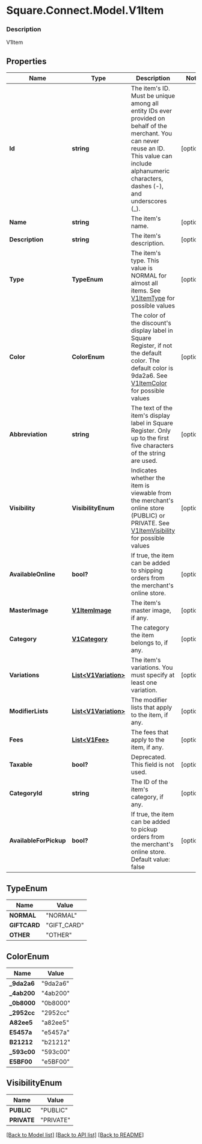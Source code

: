 # Square.Connect.Model.V1Item

### Description

V1Item

## Properties

Name | Type | Description | Notes
------------ | ------------- | ------------- | -------------
**Id** | **string** | The item&#39;s ID. Must be unique among all entity IDs ever provided on behalf of the merchant. You can never reuse an ID. This value can include alphanumeric characters, dashes (-), and underscores (_). | [optional] 
**Name** | **string** | The item&#39;s name. | [optional] 
**Description** | **string** | The item&#39;s description. | [optional] 
**Type** | **TypeEnum** | The item&#39;s type. This value is NORMAL for almost all items. See [V1ItemType](#type-v1itemtype) for possible values | [optional] 
**Color** | **ColorEnum** | The color of the discount&#39;s display label in Square Register, if not the default color. The default color is 9da2a6. See [V1ItemColor](#type-v1itemcolor) for possible values | [optional] 
**Abbreviation** | **string** | The text of the item&#39;s display label in Square Register. Only up to the first five characters of the string are used. | [optional] 
**Visibility** | **VisibilityEnum** | Indicates whether the item is viewable from the merchant&#39;s online store (PUBLIC) or PRIVATE. See [V1ItemVisibility](#type-v1itemvisibility) for possible values | [optional] 
**AvailableOnline** | **bool?** | If true, the item can be added to shipping orders from the merchant&#39;s online store. | [optional] 
**MasterImage** | [**V1ItemImage**](V1ItemImage.md) | The item&#39;s master image, if any. | [optional] 
**Category** | [**V1Category**](V1Category.md) | The category the item belongs to, if any. | [optional] 
**Variations** | [**List&lt;V1Variation&gt;**](V1Variation.md) | The item&#39;s variations. You must specify at least one variation. | [optional] 
**ModifierLists** | [**List&lt;V1Variation&gt;**](V1Variation.md) | The modifier lists that apply to the item, if any. | [optional] 
**Fees** | [**List&lt;V1Fee&gt;**](V1Fee.md) | The fees that apply to the item, if any. | [optional] 
**Taxable** | **bool?** | Deprecated. This field is not used. | [optional] 
**CategoryId** | **string** | The ID of the item&#39;s category, if any. | [optional] 
**AvailableForPickup** | **bool?** | If true, the item can be added to pickup orders from the merchant&#39;s online store. Default value: false | [optional] 


## TypeEnum

Name | Value
------------ | -------------
**NORMAL** | "NORMAL"
**GIFTCARD** | "GIFT_CARD"
**OTHER** | "OTHER"


## ColorEnum

Name | Value
------------ | -------------
**_9da2a6** | "9da2a6"
**_4ab200** | "4ab200"
**_0b8000** | "0b8000"
**_2952cc** | "2952cc"
**A82ee5** | "a82ee5"
**E5457a** | "e5457a"
**B21212** | "b21212"
**_593c00** | "593c00"
**E5BF00** | "e5BF00"


## VisibilityEnum

Name | Value
------------ | -------------
**PUBLIC** | "PUBLIC"
**PRIVATE** | "PRIVATE"



[[Back to Model list]](../README.md#documentation-for-models) [[Back to API list]](../README.md#documentation-for-api-endpoints) [[Back to README]](../README.md)

